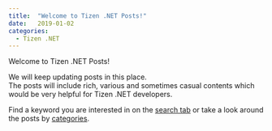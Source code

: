 ```yaml
---
title:  "Welcome to Tizen .NET Posts!"
date:   2019-01-02
categories:
  - Tizen .NET
---
```


Welcome to Tizen .NET Posts!

We will keep updating posts in this place.<br/>
The posts will include rich, various and sometimes casual contents which would be very helpful for Tizen .NET developers.

Find a keyword you are interested in on the [search tab]({{site.url}}{{site.baseurl}}/search) or take a look around the posts by [categories]({{site.url}}{{site.baseurl}}/categories).
